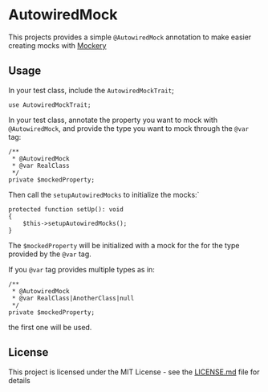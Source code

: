 # AutowiredMock

This projects provides a simple `@AutowiredMock` annotation to make easier creating mocks with [Mockery](https://github.com/mockery/mockery)

## Usage

In your test class, include the `AutowiredMockTrait`;

```
use AutowiredMockTrait;
``` 

In your test class, annotate the property you want to mock with `@AutowiredMock`, and provide the type you want to mock through the `@var` tag:

```
/**
 * @AutowiredMock
 * @var RealClass
 */
private $mockedProperty;
```

Then call the `setupAutowiredMocks` to initialize the mocks:`

```
protected function setUp(): void
{
    $this->setupAutowiredMocks();
}
```

The `$mockedProperty` will be initialized with a mock for the for the type provided by the `@var` tag.

If you `@var` tag provides multiple types as in:

 ```
 /**
  * @AutowiredMock
  * @var RealClass|AnotherClass|null
  */
 private $mockedProperty;
 ```

the first one will be used.

## License

This project is licensed under the MIT License - see the [LICENSE.md](LICENSE.md) file for details